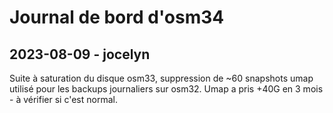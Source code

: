# Journal de bord d'osm34

## 2023-08-09 - jocelyn

Suite à saturation du disque osm33, suppression de ~60 snapshots umap utilisé pour les backups journaliers sur osm32.
Umap a pris +40G en 3 mois - à vérifier si c'est normal.

